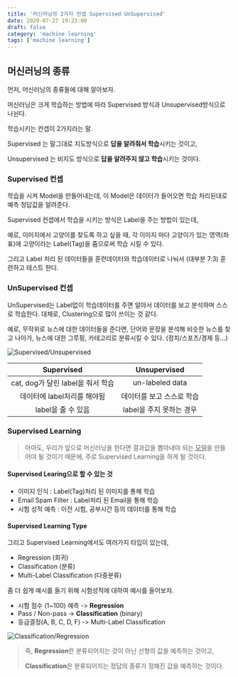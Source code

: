 ```yaml
---
title: '머신러닝의 2가지 컨셉 Supervised UnSupervised'
date: 2020-07-27 19:23:00
draft: false
category: 'machine learning'
tags: ['machine learning']
---
```


## 머신러닝의 종류

먼저, 머신러닝의 종류들에 대해 알아보자.

머신러닝은 크게 학습하는 방법에 따라 Supervised 방식과 Unsupervised방식으로 나뉜다.

학습시키는 컨셉이 2가지라는 말.

Supervised 는 말그대로 지도방식으로 **답을 알려줘서 학습**시키는 것이고,

Unsupervised 는 비지도 방식으로 **답을 알려주지 않고 학습**시키는 것이다.

### Supervised 컨셉

학습을 시켜 Model을 만들어내는데, 이 Model은 데이터가 들어오면 학습 처리된대로 예측 정답값을 알려준다.

Supervised 컨셉에서 학습을 시키는 방식은 Label을 주는 방법이 있는데,

예로, 이미지에서 고양이를 찾도록 하고 싶을 때, 각 이미지 마다 고양이가 있는 영역(좌표)에 고양이라는 Label(Tag)을 줌으로써 학습 시킬 수 있다.

그리고 Label 처리 된 데이터들을 훈련데이터와 학습데이터로 나눠서 (대부분 7:3) 훈련하고 테스트 한다.

### UnSupervised 컨셉

UnSupervised는 Label없이 학습데이터를 주면 알아서 데이터를 보고 분석하며 스스로 학습한다. 대체로, Clustering으로 많이 쓰이는 것 같다.

예로, 무작위로 뉴스에 대한 데이터들을 준다면, 단어와 문장을 분석해 비슷한 뉴스를 찾고 나아가, 뉴스에 대한 그루핑, 카테고리로 분류시킬 수 있다. (정치/스포츠/경제 등...)

![Supervised/Unsupervised](https://miro.medium.com/max/1000/0*4q_X_xQxevOQY_0u 'Supervised와 Unsupervised')

|            Supervised             |       Unsupervised        |
| :-------------------------------: | :-----------------------: |
| cat, dog가 달린 label을 줘서 학습 |      un-labeled data      |
|    데이터에 label처리를 해야됨    | 데이터를 보고 스스로 학습 |
|        label을 줄 수 있음         | label을 주지 못하는 경우  |

### Supervised Learning

> 아마도, 우리가 앞으로 머신러닝을 한다면 결과값을 뽑아내야 되는 <u>모델</u>을 만들어야 될 것이기 때문에,
> 주로 Supervised Learning을 하게 될 것이다.

#### Supervised Learing으로 할 수 있는 것

- 이미지 인식 : Label(Tag)처리 된 이미지를 통해 학습
- Email Spam Filter : Label처리 된 Email을 통해 학습
- 시험 성적 예측 : 이전 시험, 공부시간 등의 데이터를 통해 학습

#### Supervised Learning Type

그리고 Supervised Learning에서도 여러가지 타입이 있는데,

- Regression (회귀)
- Classification (분류)
- Multi-Label Classification (다중분류)

좀 더 쉽게 예시를 들기 위해 시험성적에 대하여 예시를 들어보자.

- 시험 점수 (1~100) 예측 -> **Regression**
- Pass / Non-pass -> **Classification** (binary)
- 등급결정(A, B, C, D, F) -> Multi-Label Classification

![Classification/Regression](https://static.javatpoint.com/tutorial/machine-learning/images/regression-vs-classification-in-machine-learning.png 'Classification / Regression')

> 즉,
> **Regression**란 분류되어지는 것이 아닌 선형의 값을 예측하는 것이고,
>
> **Classification**은 분류되어지는 정답의 종류가 정해진 값을 예측하는 것이다.
